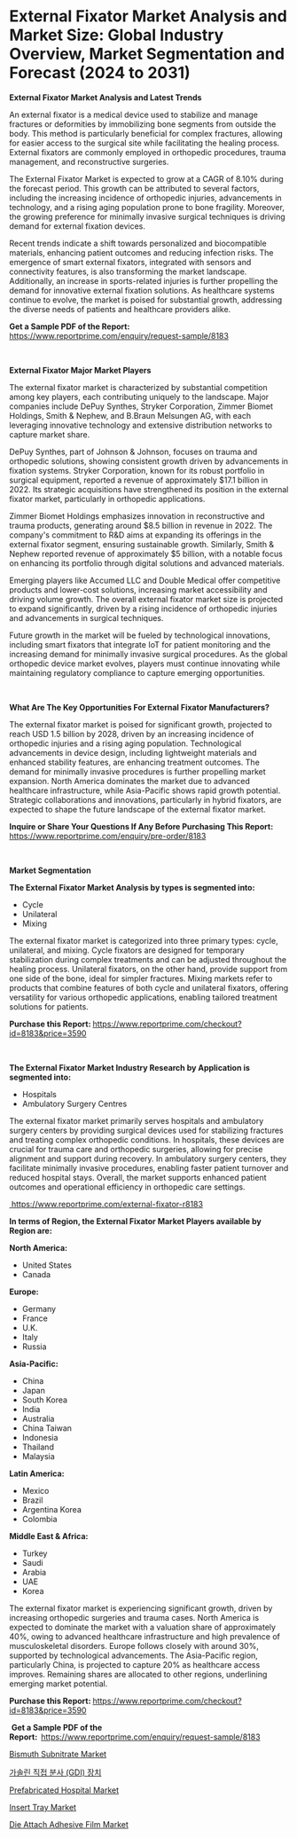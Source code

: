 <p><h1>External Fixator Market Analysis and Market Size: Global Industry Overview, Market Segmentation and Forecast (2024 to 2031)</h1></p><p><strong>External Fixator Market Analysis and Latest Trends</strong></p>
<p><p>An external fixator is a medical device used to stabilize and manage fractures or deformities by immobilizing bone segments from outside the body. This method is particularly beneficial for complex fractures, allowing for easier access to the surgical site while facilitating the healing process. External fixators are commonly employed in orthopedic procedures, trauma management, and reconstructive surgeries.</p><p>The External Fixator Market is expected to grow at a CAGR of 8.10% during the forecast period. This growth can be attributed to several factors, including the increasing incidence of orthopedic injuries, advancements in technology, and a rising aging population prone to bone fragility. Moreover, the growing preference for minimally invasive surgical techniques is driving demand for external fixation devices.</p><p>Recent trends indicate a shift towards personalized and biocompatible materials, enhancing patient outcomes and reducing infection risks. The emergence of smart external fixators, integrated with sensors and connectivity features, is also transforming the market landscape. Additionally, an increase in sports-related injuries is further propelling the demand for innovative external fixation solutions. As healthcare systems continue to evolve, the market is poised for substantial growth, addressing the diverse needs of patients and healthcare providers alike.</p></p>
<p><strong>Get a Sample PDF of the Report:&nbsp;</strong> <a href="https://www.reportprime.com/enquiry/request-sample/8183">https://www.reportprime.com/enquiry/request-sample/8183</a></p>
<p>&nbsp;</p>
<p><strong>External Fixator Major Market Players</strong></p>
<p><p>The external fixator market is characterized by substantial competition among key players, each contributing uniquely to the landscape. Major companies include DePuy Synthes, Stryker Corporation, Zimmer Biomet Holdings, Smith & Nephew, and B.Braun Melsungen AG, with each leveraging innovative technology and extensive distribution networks to capture market share.</p><p>DePuy Synthes, part of Johnson & Johnson, focuses on trauma and orthopedic solutions, showing consistent growth driven by advancements in fixation systems. Stryker Corporation, known for its robust portfolio in surgical equipment, reported a revenue of approximately $17.1 billion in 2022. Its strategic acquisitions have strengthened its position in the external fixator market, particularly in orthopedic applications.</p><p>Zimmer Biomet Holdings emphasizes innovation in reconstructive and trauma products, generating around $8.5 billion in revenue in 2022. The company's commitment to R&D aims at expanding its offerings in the external fixator segment, ensuring sustainable growth. Similarly, Smith & Nephew reported revenue of approximately $5 billion, with a notable focus on enhancing its portfolio through digital solutions and advanced materials.</p><p>Emerging players like Accumed LLC and Double Medical offer competitive products and lower-cost solutions, increasing market accessibility and driving volume growth. The overall external fixator market size is projected to expand significantly, driven by a rising incidence of orthopedic injuries and advancements in surgical techniques.</p><p>Future growth in the market will be fueled by technological innovations, including smart fixators that integrate IoT for patient monitoring and the increasing demand for minimally invasive surgical procedures. As the global orthopedic device market evolves, players must continue innovating while maintaining regulatory compliance to capture emerging opportunities.</p></p>
<p>&nbsp;</p>
<p><strong>What Are The Key Opportunities For External Fixator Manufacturers?</strong></p>
<p><p>The external fixator market is poised for significant growth, projected to reach USD 1.5 billion by 2028, driven by an increasing incidence of orthopedic injuries and a rising aging population. Technological advancements in device design, including lightweight materials and enhanced stability features, are enhancing treatment outcomes. The demand for minimally invasive procedures is further propelling market expansion. North America dominates the market due to advanced healthcare infrastructure, while Asia-Pacific shows rapid growth potential. Strategic collaborations and innovations, particularly in hybrid fixators, are expected to shape the future landscape of the external fixator market.</p></p>
<p><strong>Inquire or Share Your Questions If Any Before Purchasing This Report:</strong> <a href="https://www.reportprime.com/enquiry/pre-order/8183">https://www.reportprime.com/enquiry/pre-order/8183</a></p>
<p>&nbsp;</p>
<p><strong>Market Segmentation</strong></p>
<p><strong>The External Fixator Market Analysis by types is segmented into:</strong></p>
<p><ul><li>Cycle</li><li>Unilateral</li><li>Mixing</li></ul></p>
<p><p>The external fixator market is categorized into three primary types: cycle, unilateral, and mixing. Cycle fixators are designed for temporary stabilization during complex treatments and can be adjusted throughout the healing process. Unilateral fixators, on the other hand, provide support from one side of the bone, ideal for simpler fractures. Mixing markets refer to products that combine features of both cycle and unilateral fixators, offering versatility for various orthopedic applications, enabling tailored treatment solutions for patients.</p></p>
<p><strong>Purchase this Report:&nbsp;</strong><a href="https://www.reportprime.com/checkout?id=8183&price=3590">https://www.reportprime.com/checkout?id=8183&price=3590</a></p>
<p>&nbsp;</p>
<p><strong>The External Fixator Market Industry Research by Application is segmented into:</strong></p>
<p><ul><li>Hospitals</li><li>Ambulatory Surgery Centres</li></ul></p>
<p><p>The external fixator market primarily serves hospitals and ambulatory surgery centers by providing surgical devices used for stabilizing fractures and treating complex orthopedic conditions. In hospitals, these devices are crucial for trauma care and orthopedic surgeries, allowing for precise alignment and support during recovery. In ambulatory surgery centers, they facilitate minimally invasive procedures, enabling faster patient turnover and reduced hospital stays. Overall, the market supports enhanced patient outcomes and operational efficiency in orthopedic care settings.</p></p>
<p><a href="https://www.reportprime.com/external-fixator-r8183">&nbsp;https://www.reportprime.com/external-fixator-r8183</a></p>
<p><strong>In terms of Region, the External Fixator Market Players available by Region are:</strong></p>
<p>
    <p> <strong> North America: </strong>
        <ul>
            <li>United States</li>
            <li>Canada</li>
        </ul>
        </p> 
    <p> <strong> Europe: </strong>
        <ul>
            <li>Germany</li>
            <li>France</li>
            <li>U.K.</li>
            <li>Italy</li>
            <li>Russia</li>
        </ul>
        </p> 
    <p> <strong> Asia-Pacific: </strong>
        <ul>
            <li>China</li>
            <li>Japan</li>
            <li>South Korea</li>
            <li>India</li>
            <li>Australia</li>
            <li>China Taiwan</li>
            <li>Indonesia</li>
            <li>Thailand</li>
            <li>Malaysia</li>
        </ul>
        </p> 
    <p> <strong> Latin America: </strong>
        <ul>
            <li>Mexico</li>
            <li>Brazil</li>
            <li>Argentina Korea</li>
            <li>Colombia</li>
        </ul>
        </p> 
    <p> <strong> Middle East & Africa: </strong>
        <ul>
            <li>Turkey</li>
            <li>Saudi</li>
            <li>Arabia</li>
            <li>UAE</li>
            <li>Korea</li>
        </ul>
    </p>
    </p>
<p><p>The external fixator market is experiencing significant growth, driven by increasing orthopedic surgeries and trauma cases. North America is expected to dominate the market with a valuation share of approximately 40%, owing to advanced healthcare infrastructure and high prevalence of musculoskeletal disorders. Europe follows closely with around 30%, supported by technological advancements. The Asia-Pacific region, particularly China, is projected to capture 20% as healthcare access improves. Remaining shares are allocated to other regions, underlining emerging market potential.</p></p>
<p><strong>Purchase this Report: </strong><a href="https://www.reportprime.com/checkout?id=8183&price=3590">https://www.reportprime.com/checkout?id=8183&price=3590</a></p>
<p>&nbsp;<strong>Get a Sample PDF of the Report:&nbsp;&nbsp;</strong><a href="https://www.reportprime.com/enquiry/request-sample/8183">https://www.reportprime.com/enquiry/request-sample/8183</a></p>
<p><strong></strong></p>
<p><p><a href="https://www.linkedin.com/pulse/role-bismuth-subnitrate-market-applications-cosmeticspharmacychemicalother-ina5c?trackingId=flGmtYhQRY%2B%2Bsv0Fc2mgAQ%3D%3D">Bismuth Subnitrate Market</a></p><p><a href="https://medium.com/@fernandotryo5lson96765/gasoline-direct-injection-gdi-device-market-%EC%9D%98-%EA%B8%80%EB%A1%9C%EB%B2%8C-%EC%8B%9C%EC%9E%A5-%EA%B0%9C%EC%9A%94%EB%8A%94-%EC%A0%84-%EC%84%B8%EA%B3%84-%EB%B0%8F-%EC%A3%BC%EC%9A%94-%EC%8B%9C%EC%9E%A5%EC%9D%98-%EC%82%B0%EC%97%85%EC%97%90-%EC%98%81%ED%96%A5%EC%9D%84-%EB%AF%B8%EC%B9%98%EB%8A%94-%EC%A3%BC%EC%9A%94-%ED%8A%B8%EB%A0%8C%EB%93%9C%EC%97%90-%EB%8C%80%ED%95%9C-2ccdb82fc6c5">가솔린 직접 분사 (GDI) 장치</a></p><p><a href="https://issuu.com/reportprime-2/docs/prefabricated-hospital-market-size-_d7b790d51af626">Prefabricated Hospital Market</a></p><p><a href="https://issuu.com/reportprime-2/docs/insert-tray-market-size-2030.pptx_2eec2827f9ed21">Insert Tray Market</a></p><p><a href="https://medium.com/@lauryframi644/strategic-roadmap-global-die-attach-adhesive-film-market-insights-and-opportunities-2024-2031-0fa69c8fc998">Die Attach Adhesive Film Market</a></p></p>